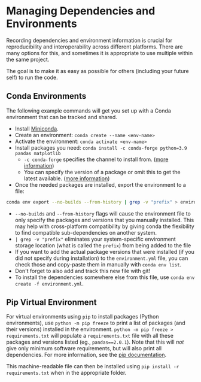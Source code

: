 # Managing Dependencies and Environments
Recording dependencies and environment information is crucial for reproducibility and interoperability across different platforms. There are many options for this, and sometimes it is appropriate to use multiple within the same project.

The goal is to make it as easy as possible for others (including your future self) to run the code.

## Conda Environments
The following example commands will get you set up with a Conda environment that can be tracked and shared.

- Install [Miniconda](https://docs.conda.io/en/latest/miniconda.html).
- Create an environment: `conda create --name <env-name>`
- Activate the environment: `conda activate <env-name>`
- Install packages you need: `conda install -c conda-forge python=3.9 pandas matplotlib`
    - `-c conda-forge` specifies the channel to install from. ([more information](https://docs.conda.io/projects/conda/en/latest/user-guide/concepts/channels.html))
    - You can specify the version of a package or omit this to get the latest available. ([more information](https://conda.io/projects/conda/en/latest/user-guide/tasks/manage-pkgs.html#id2))
- Once the needed packages are installed, export the environment to a file: 
```bash
conda env export --no-builds --from-history | grep -v "prefix" > environment.yml
```
  - `--no-builds` and `--from-history` flags will cause the environment file to only specify the packages and versions that you manually installed. This may help with cross-platform compatibility by giving conda the flexibility to find compatible sub-dependencies on another system.
  - `| grep -v "prefix"` eliminates your system-specific environment storage location (what is called the `prefix`) from being added to the file
  - If you want to add the actual package versions that were installed (if you did not specify during installation) to the `environment.yml` file, you can check those and copy-paste them in manually with `conda env list`. 
  - Don't forget to also add and track this new file with git!
- To install the dependencies somewhere else from this file, use `conda env create -f environment.yml`.

## Pip Virtual Environment
For virtual environments using `pip` to install packages (Python environments), use `python -m pip freeze` to print a list of packages (and their versions) installed in the environment. `python -m pip freeze > requirements.txt` will populate a `requirements.txt` file with all these packages and versions listed (eg., `pandas==2.0.1`). Note that this will _not_ give only minimum software requirements, but will also print all dependencies. For more information, see the [pip documentation](https://pip.pypa.io/en/stable/cli/pip_freeze/).

This machine-readable file can then be installed using `pip install -r requirements.txt` when in the appropriate folder.
